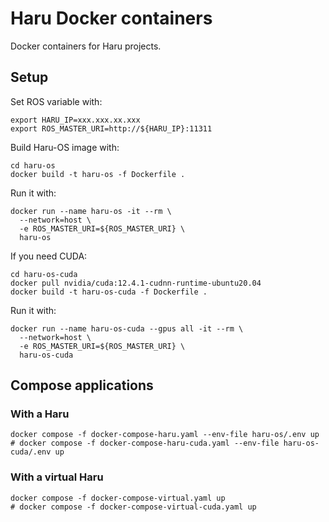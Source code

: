 # Haru Docker containers
Docker containers for Haru projects.


## Setup
Set ROS variable with:
```
export HARU_IP=xxx.xxx.xx.xxx
export ROS_MASTER_URI=http://${HARU_IP}:11311
```

Build Haru-OS image with:
```
cd haru-os
docker build -t haru-os -f Dockerfile .
```

Run it with:
```
docker run --name haru-os -it --rm \
  --network=host \
  -e ROS_MASTER_URI=${ROS_MASTER_URI} \
  haru-os
```

If you need CUDA:
```
cd haru-os-cuda
docker pull nvidia/cuda:12.4.1-cudnn-runtime-ubuntu20.04
docker build -t haru-os-cuda -f Dockerfile .
```

Run it with:
```
docker run --name haru-os-cuda --gpus all -it --rm \
  --network=host \
  -e ROS_MASTER_URI=${ROS_MASTER_URI} \
  haru-os-cuda
```

## Compose applications

### With a Haru
```
docker compose -f docker-compose-haru.yaml --env-file haru-os/.env up
# docker compose -f docker-compose-haru-cuda.yaml --env-file haru-os-cuda/.env up
```

### With a virtual Haru
```
docker compose -f docker-compose-virtual.yaml up
# docker compose -f docker-compose-virtual-cuda.yaml up
```